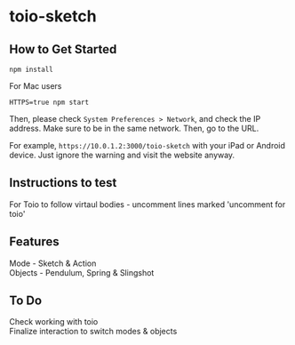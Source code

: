 # toio-sketch

## How to Get Started
```
npm install
```

For Mac users
```
HTTPS=true npm start
```

Then, please check `System Preferences > Network`, and check the IP address.
Make sure to be in the same network. Then, go to the URL.

For example, `https://10.0.1.2:3000/toio-sketch` with your iPad or Android device. Just ignore the warning and visit the website anyway.



## Instructions to test
For Toio to follow virtaul bodies - uncomment lines marked 'uncomment for toio'

## Features
Mode - Sketch & Action  
Objects - Pendulum, Spring & Slingshot  

## To Do
Check working with toio  
Finalize interaction to switch modes & objects  
